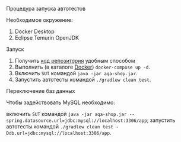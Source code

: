 Процедура запуска автотестов

Необходимое окружение:
1. Docker Desktop
2. Eclipse Temurin OpenJDK

Запуск
1. Получить [код репозитория](https://github.com/TatyanaSmyslova/diploma) удобным способом
2. Выполнить (в каталоге [Docker](https://github.com/TatyanaSmyslova/diploma/tree/master/Docker)) `docker-compose up -d`.
3. Включить `SUT` командой `java -jar aqa-shop.jar`.
4. Запустить автотесты командой `./gradlew clean test`.

Переключение баз данных

Чтобы задействовать MySQL необходимо:

включить `SUT` командой `java -jar aqa-shop.jar --spring.datasource.url=jdbc:mysql://localhost:3306/app`;
запустить автотесты командой `./gradlew clean test -Ddb.url=jdbc:mysql://localhost:3306/app`.
